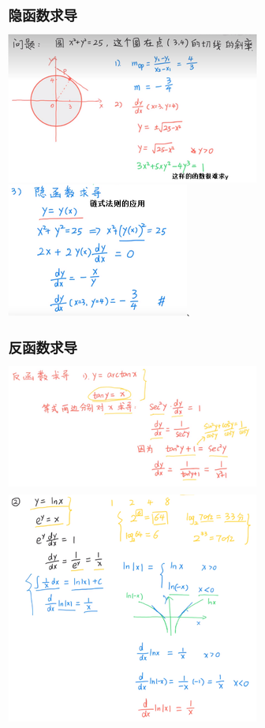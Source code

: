 # 隐函数求导
![](../../photo/Pasted%20image%2020240319114645.png)
![](../../photo/Pasted%20image%2020240319114812.png)、

# 反函数求导
![](../../photo/Pasted%20image%2020240319115039.png)

![](../../photo/Pasted%20image%2020240319115419.png)